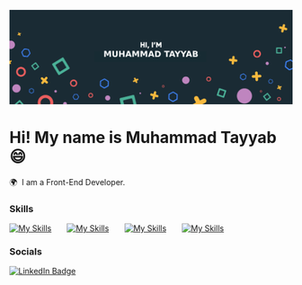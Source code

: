 [![Tayyab's GitHub Banner](./assets/GithubHeader.png)](https://tayyabaw.github.io/portfolio/)

Hi! My name is Muhammad Tayyab 😄
========================================================================================================================================

🌍  I am a Front-End Developer.
<br/>

### Skills

[![My Skills](https://skillicons.dev/icons?i=html,css)](https://skillicons.dev) &nbsp;&nbsp;&nbsp;&nbsp;&nbsp; [![My Skills](https://skillicons.dev/icons?i=js,ts)](https://skillicons.dev) &nbsp;&nbsp;&nbsp;&nbsp;&nbsp; [![My Skills](https://skillicons.dev/icons?i=react,next)](https://skillicons.dev) &nbsp;&nbsp;&nbsp;&nbsp;&nbsp; [![My Skills](https://skillicons.dev/icons?i=tailwind,scss)](https://skillicons.dev)
<br/>

### Socials

<div id="badges">
  <a href="https://linkedin.com/in/muhammad-tayyab-bb4108173">
    <img src="https://img.shields.io/badge/LinkedIn-blue?style=for-the-badge&logo=linkedin&logoColor=white" alt="LinkedIn Badge"/>
  </a>
</div>
